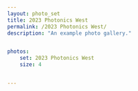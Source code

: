 ```yaml
---
layout: photo_set
title: 2023 Photonics West
permalink: /2023 Photonics West/
description: "An example photo gallery."


photos:
    set: 2023 Photonics West
    size: 4


---
```



